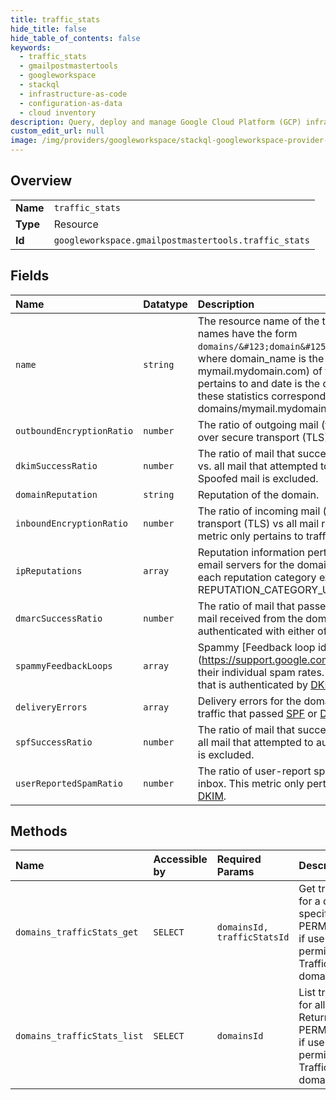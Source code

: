```yaml
---
title: traffic_stats
hide_title: false
hide_table_of_contents: false
keywords:
  - traffic_stats
  - gmailpostmastertools
  - googleworkspace    
  - stackql
  - infrastructure-as-code
  - configuration-as-data
  - cloud inventory
description: Query, deploy and manage Google Cloud Platform (GCP) infrastructure and resources using SQL
custom_edit_url: null
image: /img/providers/googleworkspace/stackql-googleworkspace-provider-featured-image.png
---
```

  
    

## Overview
<table><tbody>
<tr><td><b>Name</b></td><td><code>traffic_stats</code></td></tr>
<tr><td><b>Type</b></td><td>Resource</td></tr>
<tr><td><b>Id</b></td><td><code>googleworkspace.gmailpostmastertools.traffic_stats</code></td></tr>
</tbody></table>

## Fields
| Name | Datatype | Description |
|:-----|:---------|:------------|
| `name` | `string` | The resource name of the traffic statistics. Traffic statistic names have the form `domains/&#123;domain&#125;/trafficStats/&#123;date&#125;`, where domain_name is the fully qualified domain name (i.e., mymail.mydomain.com) of the domain this traffic statistics pertains to and date is the date in yyyymmdd format that these statistics corresponds to. For example: domains/mymail.mydomain.com/trafficStats/20160807 |
| `outboundEncryptionRatio` | `number` | The ratio of outgoing mail (from Gmail) that was accepted over secure transport (TLS). |
| `dkimSuccessRatio` | `number` | The ratio of mail that successfully authenticated with DKIM vs. all mail that attempted to authenticate with [DKIM](http://www.dkim.org/). Spoofed mail is excluded. |
| `domainReputation` | `string` | Reputation of the domain. |
| `inboundEncryptionRatio` | `number` | The ratio of incoming mail (to Gmail), that passed secure transport (TLS) vs all mail received from that domain. This metric only pertains to traffic that passed [SPF](http://www.openspf.org/) or [DKIM](http://www.dkim.org/). |
| `ipReputations` | `array` | Reputation information pertaining to the IP addresses of the email servers for the domain. There is exactly one entry for each reputation category except REPUTATION_CATEGORY_UNSPECIFIED. |
| `dmarcSuccessRatio` | `number` | The ratio of mail that passed [DMARC](https://dmarc.org/) alignment checks vs all mail received from the domain that successfully authenticated with either of [SPF](http://www.openspf.org/) or [DKIM](http://www.dkim.org/). |
| `spammyFeedbackLoops` | `array` | Spammy [Feedback loop identifiers] (https://support.google.com/mail/answer/6254652) with their individual spam rates. This metric only pertains to traffic that is authenticated by [DKIM](http://www.dkim.org/). |
| `deliveryErrors` | `array` | Delivery errors for the domain. This metric only pertains to traffic that passed [SPF](http://www.openspf.org/) or [DKIM](http://www.dkim.org/). |
| `spfSuccessRatio` | `number` | The ratio of mail that successfully authenticated with SPF vs. all mail that attempted to authenticate with [SPF](http://www.openspf.org/). Spoofed mail is excluded. |
| `userReportedSpamRatio` | `number` | The ratio of user-report spam vs. email that was sent to the inbox. This metric only pertains to emails authenticated by [DKIM](http://www.dkim.org/). |
## Methods
| Name | Accessible by | Required Params | Description |
|:-----|:--------------|:----------------|:------------|
| `domains_trafficStats_get` | `SELECT` | `domainsId, trafficStatsId` | Get traffic statistics for a domain on a specific date. Returns PERMISSION_DENIED if user does not have permission to access TrafficStats for the domain. |
| `domains_trafficStats_list` | `SELECT` | `domainsId` | List traffic statistics for all available days. Returns PERMISSION_DENIED if user does not have permission to access TrafficStats for the domain. |

